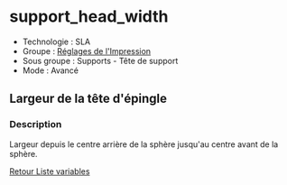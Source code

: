 # support_head_width

* Technologie : SLA
* Groupe : [Réglages de l'Impression](../sla_printer/sla_parameters.md)
* Sous groupe : Supports - Tête de support
* Mode : Avancé

## Largeur de la tête d'épingle

### Description

Largeur depuis le centre arrière de la sphère jusqu'au centre avant de la sphère.

[Retour Liste variables](variable_list.md)